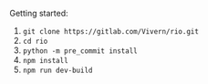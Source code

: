 
Getting started:

1. `git clone https://gitlab.com/Vivern/rio.git`
2. `cd rio`
3. `python -m pre_commit install`
4. `npm install`
5. `npm run dev-build`
